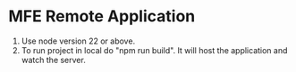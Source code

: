 # MFE Remote Application

1. Use node version 22 or above.
2. To run project in local do "npm run build". It will host the application and watch the server.
